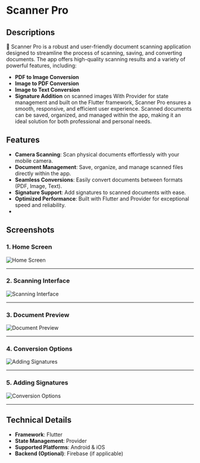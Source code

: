 # Scanner Pro
## Descriptions
🤖 Scanner Pro is a robust and user-friendly document scanning application designed to streamline the process of scanning, saving, and converting documents. The app offers high-quality scanning results and a variety of powerful features, including:

- **PDF to Image Conversion**
- **Image to PDF Conversion**
- **Image to Text Conversion**
- **Signature Addition** on scanned images
With Provider for state management and built on the Flutter framework, Scanner Pro ensures a smooth, responsive, and efficient user experience. Scanned documents can be saved, organized, and managed within the app, making it an ideal solution for both professional and personal needs.


## Features

- **Camera Scanning**: Scan physical documents effortlessly with your mobile camera.
- **Document Management**: Save, organize, and manage scanned files directly within the app.
- **Seamless Conversions**: Easily convert documents between formats (PDF, Image, Text).
- **Signature Support**: Add signatures to scanned documents with ease.
- **Optimized Performance**: Built with Flutter and Provider for exceptional speed and reliability.
- 
## Screenshots

### **1. Home Screen**
![Home Screen](https://github.com/user-attachments/assets/93dd5ca0-6ce6-4d89-afec-bbb526aa9ee4)

---

### **2. Scanning Interface**
![Scanning Interface](https://github.com/user-attachments/assets/7381adc7-5f00-403f-8b02-e0376dbc96d4)

---

### **3. Document Preview**
![Document Preview](https://github.com/user-attachments/assets/db704e76-c6a3-44aa-ae99-bfd92cc967f5)

---

### **4. Conversion Options**
![Adding Signatures](https://github.com/user-attachments/assets/d212961e-a6d9-466e-91a7-1f1770cf14f5)

---

### **5. Adding Signatures**
![Conversion Options](https://github.com/user-attachments/assets/6dba76f3-a0cc-4988-b900-7832c104cab5)

---

## Technical Details

- **Framework**: Flutter
- **State Management**: Provider
- **Supported Platforms**: Android & iOS
- **Backend (Optional)**: Firebase (if applicable)
